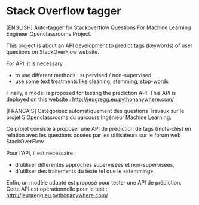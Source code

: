 # Stack Overflow tagger
[ENGLISH]
Auto-tagger for Stackoverflow Questions
For Machine Learning Engineer Openclassrooms Project.

This project is about an API development to predict tags (keywords) of user questions on StackOverFlow website.

For API, it is necessary :
- to use different methods : supervised / non-supervised
- use some text treatments like cleaning, stemming, stop-words

Finally, a model is proposed for testing the prediction API.
This API is deployed on this website : http://jeugregg.eu.pythonanywhere.com/

[FRANCAIS]
 Catégorisez automatiquement des questions
Travaux sur le projet 5 Openclassrooms du parcours Ingénieur Machine Learning.

Ce projet consiste à proposer une API de prédiction de tags (mots-clés) en relation avec les questions posées par les utilisateurs sur le forum web StackOverFlow.

Pour l'API, il est necessaire : 
- d'utiliser différentes approches supervisées et non-supervisées,
- d'utiliser des traitements du texte tel que le «stemming»,

Enfin, un modèle adapté est proposé pour tester une API de prédiction.
Cette API est opérationnelle pour le test : http://jeugregg.eu.pythonanywhere.com/

